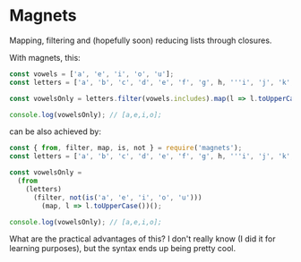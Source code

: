 # Magnets

Mapping, filtering and (hopefully soon) reducing lists through closures. 

With magnets, this:

```js
const vowels = ['a', 'e', 'i', 'o', 'u'];
const letters = ['a', 'b', 'c', 'd', 'e', 'f', 'g', h, '''i', 'j', 'k', 'l', 'm', 'n', 'o', 'p', 'q'];

const vowelsOnly = letters.filter(vowels.includes).map(l => l.toUpperCase());

console.log(vowelsOnly); // [a,e,i,o];
```

can be also achieved by:

```js
const { from, filter, map, is, not } = require('magnets');
const letters = ['a', 'b', 'c', 'd', 'e', 'f', 'g', h, '''i', 'j', 'k', 'l', 'm', 'n', 'o', 'p', 'q'];

const vowelsOnly = 
  (from
    (letters)
      (filter, not(is('a', 'e', 'i', 'o', 'u')))
        (map, l => l.toUpperCase())();

console.log(vowelsOnly); // [a,e,i,o];
```

What are the practical advantages of this? I don't really know (I did it for learning purposes), but the syntax ends up being pretty cool.
